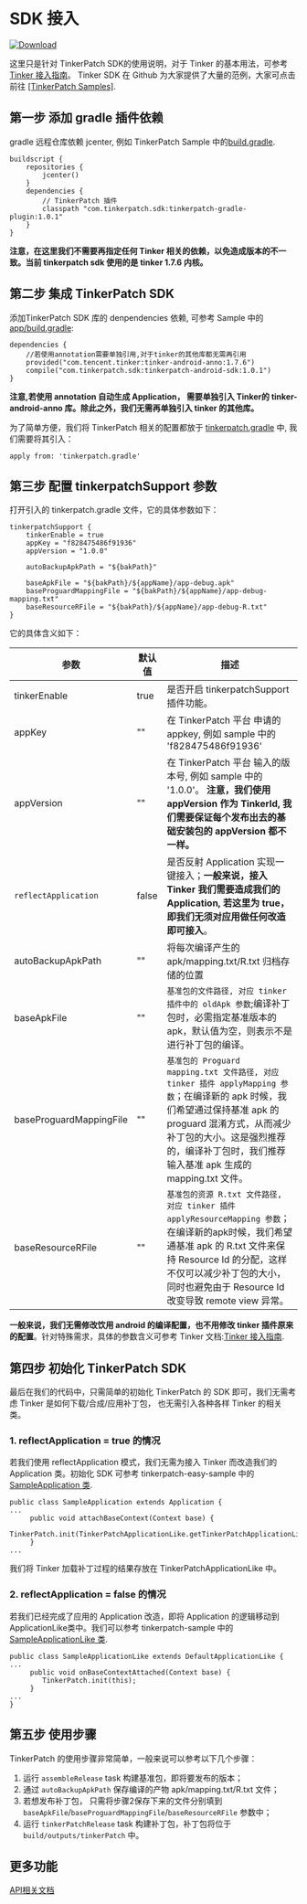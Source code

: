 # SDK 接入

[ ![Download](https://api.bintray.com/packages/simsun/maven/tinkerpatch-android-sdk/images/download.svg) ](https://bintray.com/simsun/maven/tinkerpatch-android-sdk/_latestVersion)

这里只是针对 TinkerPatch SDK的使用说明，对于 Tinker 的基本用法，可参考[Tinker 接入指南](https://github.com/Tencent/tinker/wiki/Tinker-%E6%8E%A5%E5%85%A5%E6%8C%87%E5%8D%97)。 Tinker SDK 在 Github 为大家提供了大量的范例，大家可点击前往 [[TinkerPatch Samples]](https://github.com/TinkerPatch).

## 第一步 添加 gradle 插件依赖

gradle 远程仓库依赖 jcenter, 例如 TinkerPatch Sample 中的[build.gradle](https://github.com/TinkerPatch/tinkerpatch-sample/blob/master/build.gradle).

```
buildscript {
    repositories {
        jcenter()
    }
    dependencies {
        // TinkerPatch 插件
        classpath "com.tinkerpatch.sdk:tinkerpatch-gradle-plugin:1.0.1"
    }
}
```

**注意，在这里我们不需要再指定任何 Tinker 相关的依赖，以免造成版本的不一致。当前 tinkerpatch sdk 使用的是 tinker 1.7.6 内核。**

## 第二步 集成 TinkerPatch SDK

添加TinkerPatch SDK 库的 denpendencies 依赖, 可参考 Sample 中的 [app/build.gradle](https://github.com/TinkerPatch/tinkerpatch-sample/blob/master/app/build.gradle):

```
dependencies {
    //若使用annotation需要单独引用,对于tinker的其他库都无需再引用
    provided("com.tencent.tinker:tinker-android-anno:1.7.6")
    compile("com.tinkerpatch.sdk:tinkerpatch-android-sdk:1.0.1")
}
```
**注意,若使用 annotation 自动生成 Application， 需要单独引入 Tinker的 tinker-android-anno 库。除此之外，我们无需再单独引入 tinker 的其他库。**

为了简单方便，我们将 TinkerPatch 相关的配置都放于 [tinkerpatch.gradle](https://github.com/TinkerPatch/tinkerpatch-sample/blob/master/app/tinkerpatch.gradle) 中, 我们需要将其引入：

```
apply from: 'tinkerpatch.gradle'
```

## 第三步 配置 tinkerpatchSupport 参数
打开引入的 tinkerpatch.gradle 文件，它的具体参数如下：

```
tinkerpatchSupport {
    tinkerEnable = true
    appKey = "f828475486f91936"
    appVersion = "1.0.0"

    autoBackupApkPath = "${bakPath}"

    baseApkFile = "${bakPath}/${appName}/app-debug.apk"
    baseProguardMappingFile = "${bakPath}/${appName}/app-debug-mapping.txt"
    baseResourceRFile = "${bakPath}/${appName}/app-debug-R.txt"
}
```

它的具体含义如下：

| 参数               | 默认值      | 描述       |
| ----------------- | ---------  | ---------  |
| tinkerEnable       | true  | 是否开启 tinkerpatchSupport 插件功能。 |
| appKey            | ""  | 在 TinkerPatch 平台 申请的 appkey, 例如 sample 中的 'f828475486f91936' |
| appVersion     | "" | 在 TinkerPatch 平台 输入的版本号, 例如 sample 中的 '1.0.0'。 **注意，我们使用 appVersion 作为 TinkerId, 我们需要保证每个发布出去的基础安装包的 appVersion 都不一样。**|
| `reflectApplication`     | false | 是否反射 Application 实现一键接入；**一般来说，接入 Tinker 我们需要造成我们的 Application, 若这里为 true， 即我们无须对应用做任何改造即可接入**。|
| autoBackupApkPath  |"" |将每次编译产生的 apk/mapping.txt/R.txt 归档存储的位置|
| baseApkFile       | "" | `基准包的文件路径, 对应 tinker 插件中的 oldApk 参数`;编译补丁包时，必需指定基准版本的 apk，默认值为空，则表示不是进行补丁包的编译。   |     
| baseProguardMappingFile       | "" | `基准包的 Proguard mapping.txt 文件路径, 对应 tinker 插件 applyMapping 参数`；在编译新的 apk 时候，我们希望通过保持基准 apk 的 proguard 混淆方式，从而减少补丁包的大小。这是强烈推荐的，编译补丁包时，我们推荐输入基准 apk 生成的 mapping.txt 文件。   |  
| baseResourceRFile       | "" |  `基准包的资源 R.txt 文件路径, 对应 tinker 插件 applyResourceMapping 参数`；在编译新的apk时候，我们希望通基准 apk 的 R.txt 文件来保持 Resource Id 的分配，这样不仅可以减少补丁包的大小，同时也避免由于 Resource Id 改变导致 remote view 异常。   |  

**一般来说，我们无需修改饮用 android 的编译配置，也不用修改 tinker 插件原来的配置**。针对特殊需求，具体的参数含义可参考 Tinker 文档:[Tinker 接入指南](https://github.com/Tencent/tinker/wiki/Tinker-%E6%8E%A5%E5%85%A5%E6%8C%87%E5%8D%97).

## 第四步 初始化 TinkerPatch SDK
最后在我们的代码中，只需简单的初始化 TinkerPatch 的 SDK 即可，我们无需考虑 Tinker 是如何下载/合成/应用补丁包， 也无需引入各种各样 Tinker 的相关类。

### 1. reflectApplication = true 的情况
若我们使用 reflectApplication 模式，我们无需为接入 Tinker 而改造我们的 Application 类。初始化 SDK 可参考 tinkerpatch-easy-sample 中的 [SampleApplication 类](https://github.com/TinkerPatch/tinkerpatch-easy-sample/blob/master/app/src/main/java/com/tinkerpatch/easy_sample/SampleApplication.java).

```
public class SampleApplication extends Application {
...
	 public void attachBaseContext(Context base) {
		 TinkerPatch.init(TinkerPatchApplicationLike.getTinkerPatchApplicationLike());
	 }
...
```

我们将 Tinker 加载补丁过程的结果存放在 TinkerPatchApplicationLike 中。

### 2. reflectApplication = false 的情况
若我们已经完成了应用的 Application 改造，即将 Application 的逻辑移动到 ApplicationLike类中。我们可以参考 tinkerpatch-sample 中的 [SampleApplicationLike 类](https://github.com/TinkerPatch/tinkerpatch-sample/blob/master/app/src/main/java/tinker/sample/android/app/SampleApplicationLike.java).

```
public class SampleApplicationLike extends DefaultApplicationLike {
...
	 public void onBaseContextAttached(Context base) {
		TinkerPatch.init(this);
	 }
...
}
```

## 第五步 使用步骤
TinkerPatch 的使用步骤非常简单，一般来说可以参考以下几个步骤：

1. 运行 `assembleRelease` task 构建基准包，即将要发布的版本；
2. 通过 `autoBackupApkPath` 保存编译的产物 apk/mapping.txt/R.txt 文件；
3. 若想发布补丁包， 只需将步骤2保存下来的文件分别填到 `baseApkFile`/`baseProguardMappingFile`/`baseResourceRFile` 参数中；
4. 运行 `tinkerPatchRelease` task 构建补丁包，补丁包将位于 `build/outputs/tinkerPatch` 中。

## 更多功能
[API相关文档](http://tinkerpatch.com/Docs/api)
